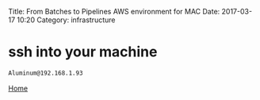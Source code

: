 Title: From Batches to Pipelines AWS environment for MAC
Date: 2017-03-17 10:20
Category: infrastructure

# ssh into your machine
```bash
Aluminum@192.168.1.93

```

[Home]({filename}/index.md)

